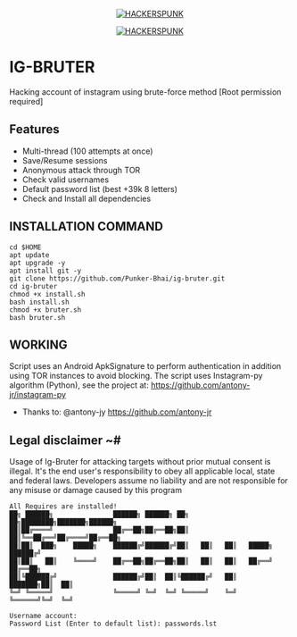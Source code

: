<p align="center">
<a href="https://punkers.business.site"><img title="HACKERSPUNK" src="https://img.shields.io/badge/MADE%20IN-INDIA-SCRIPT?colorA=%23ff8100&colorB=%23017e40&colorC=%23ff0000&style=for-the-badge"></a>
</p>
</p>
<p align="center">
<a href="https://punkers.business.site"><img title="HACKERSPUNK" src="https://img.shields.io/badge/HACKERS-PUNK-green?style=for-the-badge&logo=appveyor"></a>
</p>

# IG-BRUTER
Hacking account of instagram using brute-force method [Root permission required]
## Features
* Multi-thread (100 attempts at once)
* Save/Resume sessions
* Anonymous attack through TOR
* Check valid usernames
* Default password list (best +39k 8 letters)
* Check and Install all dependencies
## INSTALLATION COMMAND
```
cd $HOME
apt update
apt upgrade -y
apt install git -y
git clone https://github.com/Punker-Bhai/ig-bruter.git
cd ig-bruter
chmod +x install.sh
bash install.sh
chmod +x bruter.sh
bash bruter.sh
```
## WORKING
Script uses an Android ApkSignature to perform authentication in addition using TOR instances to avoid blocking. The script uses Instagram-py algorithm (Python), see the project at: https://github.com/antony-jr/instagram-py 
* Thanks to: @antony-jy https://github.com/antony-jr
## Legal disclaimer ~#
Usage of Ig-Bruter for attacking targets without prior mutual consent is illegal. It's the end user's responsibility to obey all applicable local, state and federal laws. Developers assume no liability and are not responsible for any misuse or damage caused by this program

```
All Requires are installed!
██╗ ██████╗               ██████╗ ██████╗ ██╗   ██╗████████╗███████╗██████╗
██║██╔════╝               ██╔══██╗██╔══██╗██║   ██║╚══██╔══╝██╔════╝██╔══██╗
██║██║  ███╗    █████╗    ██████╔╝██████╔╝██║   ██║   ██║   █████╗  ██████╔╝
██║██║   ██║    ╚════╝    ██╔══██╗██╔══██╗██║   ██║   ██║   ██╔══╝  ██╔══██╗
██║╚██████╔╝              ██████╔╝██║  ██║╚██████╔╝   ██║   ███████╗██║  ██║
╚═╝ ╚═════╝               ╚═════╝ ╚═╝  ╚═╝ ╚═════╝    ╚═╝   ╚══════╝╚═╝  ╚═╝

Username account:
Password List (Enter to default list): passwords.lst
```
